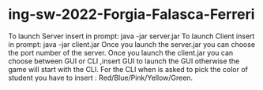 # ing-sw-2022-Forgia-Falasca-Ferreri
To launch Server insert in prompt: java -jar server.jar
To launch Client insert in prompt: java -jar client.jar
Once you launch the server.jar you can choose the port number of the server.
Once you launch the client.jar you can choose between GUI or CLI ,insert GUI to launch the GUI otherwise the game will start with the CLI.
For the CLI when is asked to pick the color of student you have to insert : Red/Blue/Pink/Yellow/Green.
